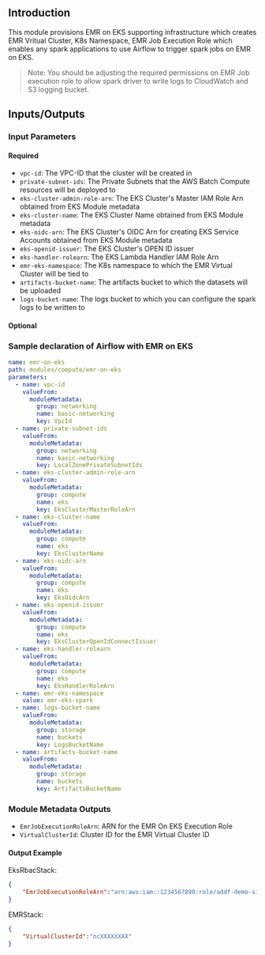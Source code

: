 ## Introduction

This module provisions EMR on EKS supporting infrastructure which creates EMR Vritual Cluster, K8s Namespace, EMR Job Execution Role which enables any spark applications to use Airflow to trigger spark jobs on EMR on EKS.

> Note: You should be adjusting the required permissions on EMR Job execution role to allow spark driver to write logs to CloudWatch and S3 logging bucket.

## Inputs/Outputs

### Input Parameters

#### Required

- `vpc-id`: The VPC-ID that the cluster will be created in
- `private-subnet-ids`: The Private Subnets that the AWS Batch Compute resources will be deployed to
- `eks-cluster-admin-role-arn`: The EKS Cluster's Master IAM Role Arn obtained from EKS Module metadata
- `eks-cluster-name`: The EKS Cluster Name obtained from EKS Module metadata
- `eks-oidc-arn`: The EKS Cluster's OIDC Arn for creating EKS Service Accounts obtained from EKS Module metadata
- `eks-openid-issuer`: The EKS Cluster's OPEN ID issuer
- `eks-handler-rolearn`: The EKS Lambda Handler IAM Role Arn
- `emr-eks-namespace`: The K8s namespace to which the EMR Virtual Cluster will be tied to
- `artifacts-bucket-name`: The artifacts bucket to which the datasets will be uploaded
- `logs-bucket-name`: The logs bucket to which you can configure the spark logs to be written to

#### Optional

### Sample declaration of Airflow with EMR on EKS

```yaml
name: emr-on-eks
path: modules/compute/emr-on-eks
parameters:
  - name: vpc-id
    valueFrom:
      moduleMetadata:
        group: networking
        name: basic-networking
        key: VpcId
  - name: private-subnet-ids
    valueFrom:
      moduleMetadata:
        group: networking
        name: basic-networking
        key: LocalZonePrivateSubnetIds
  - name: eks-cluster-admin-role-arn
    valueFrom:
      moduleMetadata:
        group: compute
        name: eks
        key: EksClusterMasterRoleArn
  - name: eks-cluster-name
    valueFrom:
      moduleMetadata:
        group: compute
        name: eks
        key: EksClusterName
  - name: eks-oidc-arn
    valueFrom:
      moduleMetadata:
        group: compute
        name: eks
        key: EksOidcArn
  - name: eks-openid-issuer
    valueFrom:
      moduleMetadata:
        group: compute
        name: eks
        key: EksClusterOpenIdConnectIssuer
  - name: eks-handler-rolearn
    valueFrom:
      moduleMetadata:
        group: compute
        name: eks
        key: EksHandlerRoleArn
  - name: emr-eks-namespace
    value: emr-eks-spark
  - name: logs-bucket-name
    valueFrom:
      moduleMetadata:
        group: storage
        name: buckets
        key: LogsBucketName
  - name: artifacts-bucket-name
    valueFrom:
      moduleMetadata:
        group: storage
        name: buckets
        key: ArtifactsBucketName
```

### Module Metadata Outputs

- `EmrJobExecutionRoleArn`: ARN for the EMR On EKS Execution Role
- `VirtualClusterId`: Cluster ID for the EMR Virtual Cluster ID

#### Output Example

EksRbacStack:

```json
{
    "EmrJobExecutionRoleArn":"arn:aws:iam::1234567890:role/addf-demo-simulations-emr-XXXXXXXX"
}
```

EMRStack:

```json
{
    "VirtualClusterId":"ncXXXXXXXX"
}
